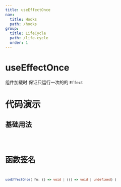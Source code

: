 ```yaml
---
title: useEffectOnce
nav:
  title: Hooks
  path: /hooks
group:
  title: LifeCycle
  path: /life-cycle
  order: 1
---
```


# useEffectOnce

组件加载时 保证只运行一次的的 `Effect`

# 代码演示

## 基础用法

<code src="./demo/Demo01.tsx" />

# 函数签名

```ts
useEffectOnce( fn: () => void | (() => void | undefined) )
```
